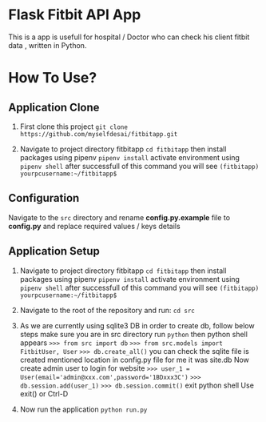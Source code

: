 # Flask Fitbit API App

This is a app is usefull for hospital / Doctor who can check his client fitbit data , written in Python.

#  How To Use?


## Application Clone

 1. First clone this project
 `git clone https://github.com/myselfdesai/fitbitapp.git`

 2.  Navigate to project directory  fitbitapp
 `cd fitbitapp`
 then install packages using pipenv
 `pipenv install`
 activate environment using
 `pipenv shell`
after successfull of this command you will see `(fitbitapp) yourpcusername:~/fitbitapp$`

## Configuration
Navigate to the `src` directory and rename **config.py.example** file to **config.py** and replace required values / keys details

## Application Setup
 1.  Navigate to project directory  fitbitapp
 `cd fitbitapp`
 then install packages using pipenv
 `pipenv install`
 activate environment using
 `pipenv shell`
 after successfull of this command you will see `(fitbitapp) yourpcusername:~/fitbitapp$`

 2. Navigate to the root of the repository and run:
`cd src `

3. As we are currently using sqlite3 DB
	 in order to create db,  follow below steps
	 make sure you are in src directory
	 run `python`
	 then python shell appears
	 `>>> from src import db`
	 `>>> from src.models import FitbitUser, User`
	 `>>> db.create_all()`
	 you can check the sqlite file is created mentioned location in config.py file for me it was site.db
	 Now create admin user to login for website
	 `>>> user_1 = User(email='admin@xxx.com',password='1BDxxx3C')`
	 `>>> db.session.add(user_1)`
	 `>>> db.session.commit()`
	 exit python shell  Use exit() or Ctrl-D
4. Now run the application
	`python run.py`
